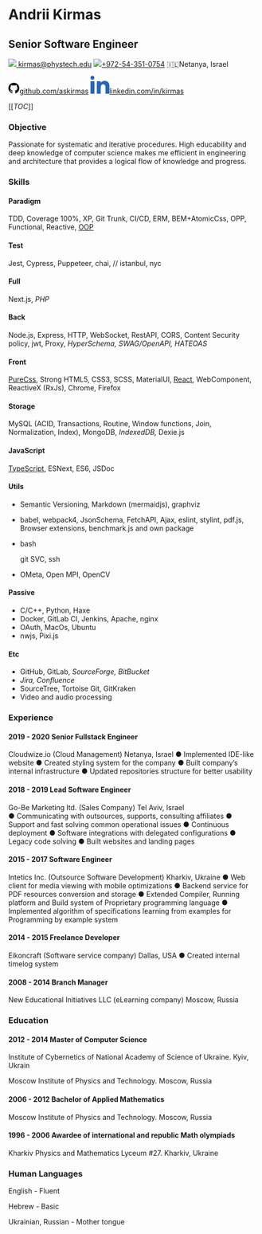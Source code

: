 # Andrii Kirmas
## Senior Software Engineer

[<img src="https://fonts.gstatic.com/s/i/materialicons/email/v6/24px.svg" /> kirmas@phystech.edu](mailto:kirmas@phystech.edu)	[<img src="https://fonts.gstatic.com/s/i/materialicons/smartphone/v7/24px.svg"/>+972-54-351-0754](tel:+972-54-351-0754)	:israel:Netanya, Israel

[<img src="./GitHub-Mark-32px.png" style="zoom:70%;" />github.com/askirmas](https://github.com/askirmas)	[<img src="linkedin.svg" />linkedin.com/in/kirmas](https://www.linkedin.com/in/kirmas/)

[[_TOC_]]
### Objective

Passionate for systematic and iterative procedures. High educability and deep knowledge of computer science makes me efficient in engineering and architecture that provides a logical flow of knowledge and progress.

### Skills

#### Paradigm

TDD, Coverage 100%, XP,  Git Trunk, CI/CD, ERM, BEM+AtomicCss, OPP, Functional, Reactive, [OOP](https://medium.com/better-programming/object-oriented-programming-the-trillion-dollar-disaster-92a4b666c7c7)

#### Test

Jest, Cypress, Puppeteer, chai, // istanbul, nyc

#### Full

Next.js, *PHP<span style="font-size: 0px">💩</span>*

#### Back

Node.js, Express, HTTP, WebSocket, RestAPI, CORS, Content Security policy, jwt, Proxy, *HyperSchema, SWAG/OpenAPI, HATEOAS*

#### Front

[PureCss](https://askirmas.github.io/no-js/), Strong HTML5, CSS3, SCSS, MaterialUI, [React](github.com/askirmas/render-on-demand), WebComponent, ReactiveX (RxJs), Chrome, Firefox

#### Storage

MySQL (ACID, Transactions, Routine, Window functions, Join, Normalization, Index), MongoDB, *IndexedDB,* Dexie.js

#### JavaScript

[TypeScript](github.com/askirmas/ts-swiss), ESNext, ES6,  JSDoc

#### Utils

- Semantic Versioning, Markdown (mermaidjs), graphviz

- babel, webpack4, JsonSchema, FetchAPI, Ajax, eslint, stylint, pdf.js, Browser extensions, benchmark.js and own package

- bash

  [^bash]: jq, grab, sed, preg, trap, function, array, find, curl, kill

  git SVC, ssh
- OMeta, Open MPI, OpenCV

#### Passive

- C/C++, Python, Haxe
- Docker, GitLab CI, Jenkins, Apache, nginx
- OAuth, MacOs, Ubuntu
- nwjs, Pixi.js

#### Etc

- GitHub, GitLab, *SourceForge, BitBucket*
- *Jira, Confluence*
- SourceTree, Tortoise Git, GitKraken
- Video and audio processing

### Experience

#### 2019 - 2020 Senior Fullstack Engineer

Cloudwize.io (Cloud Management) Netanya, Israel
● Implemented IDE-like website
● Created styling system for the company
● Built company’s internal infrastructure
● Updated repositories structure for better usability

#### 2018 - 2019 Lead Software Engineer

Go-Be Marketing ltd. (Sales Company) Tel Aviv, Israel 	
● Communicating with outsources, supports, consulting affiliates
● Support and fast solving common operational issues
● Continuous deployment
● Software integrations with delegated configurations
● Legacy code solving
● Built websites and landing pages

#### 2015 - 2017 Software Engineer

Intetics Inc. (Outsource Software Development) Kharkiv, Ukraine 
● Web client for media viewing with mobile optimizations
● Backend service for PDF resources conversion and storage
● Extended Compiler, Running platform and Build system of Proprietary programming language
● Implemented algorithm of specifications learning from examples for Programming by example system

#### 2014 - 2015 Freelance Developer

Eikoncraft (Software service company) Dallas, USA
● Created internal timelog system

#### 2008 - 2014 Branch Manager

New Educational Initiatives LLC ​(eLearning company) Moscow, Russia

### Education

#### 2012 - 2014 Master of Computer Science

Institute of Cybernetics of National Academy of Science of Ukraine. Kyiv, Ukrain

Moscow Institute  of Physics and Technology. Moscow, Russia

#### 2006 - 2012 Bachelor of Applied Mathematics

Moscow Institute  of Physics and Technology. Moscow, Russia

#### 1996 - 2006 Awardee of international and republic Math olympiads

Kharkiv Physics and Mathematics Lyceum #27. Kharkiv, Ukraine

### Human Languages

English - Fluent

Hebrew - Basic

Ukrainian, Russian - Mother tongue
